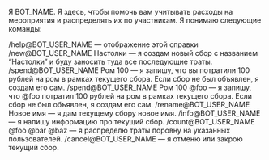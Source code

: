Я BOT_NAME. Я здесь, чтобы помочь вам учитывать расходы на мероприятия и распределять их по участникам.
Я понимаю следующие команды:

/help@BOT_USER_NAME — отображение этой справки
/new@BOT_USER_NAME Настолки — я создам новый сбор с названием “Настолки” и буду заносить туда все последующие траты.
/spend@BOT_USER_NAME Ром 100 — я запишу, что вы потратили 100 рублей на ром в рамках текущего сбора. Если сбор не был объявлен, я создам его сам.
/spend@BOT_USER_NAME Ром 100 @foo — я запишу, что @foo потратил 100 рублей на ром в рамках текущего сбора. Если сбор не был объявлен, я создам его сам.
/rename@BOT_USER_NAME Новое имя — я дам текущему сбору новое имя.
/info@BOT_USER_NAME — я напишу информацию про текущий сбор.
/count@BOT_USER_NAME @foo @bar @baz — я распределю траты поровну на указанных пользователей.
/cancel@BOT_USER_NAME — я отменю или закрою текущий сбор.
